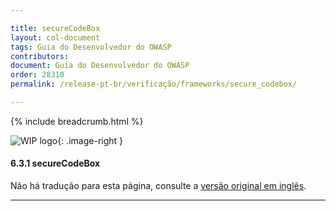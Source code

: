 ```yaml
---

title: secureCodeBox
layout: col-document
tags: Guia do Desenvolvedor do OWASP
contributors:
document: Guia do Desenvolvedor do OWASP
order: 28310
permalink: /release-pt-br/verificação/frameworks/secure_codebox/

---
```


{% include breadcrumb.html %}

<style type="text/css">
.image-right {
  height: 180px;
  display: block;
  margin-left: auto;
  margin-right: auto;
  float: right;
}
</style>

![WIP logo](../../../../assets/images/dg_wip.png "Trabalho em andamento"){: .image-right }

#### 6.3.1 secureCodeBox

Não há tradução para esta página, consulte a [versão original em inglês][release080301].

----

[release080301]: https://github.com/OWASP/www-project-developer-guide/blob/main/draft/08-verification/03-frameworks/01-secure-codebox.md

